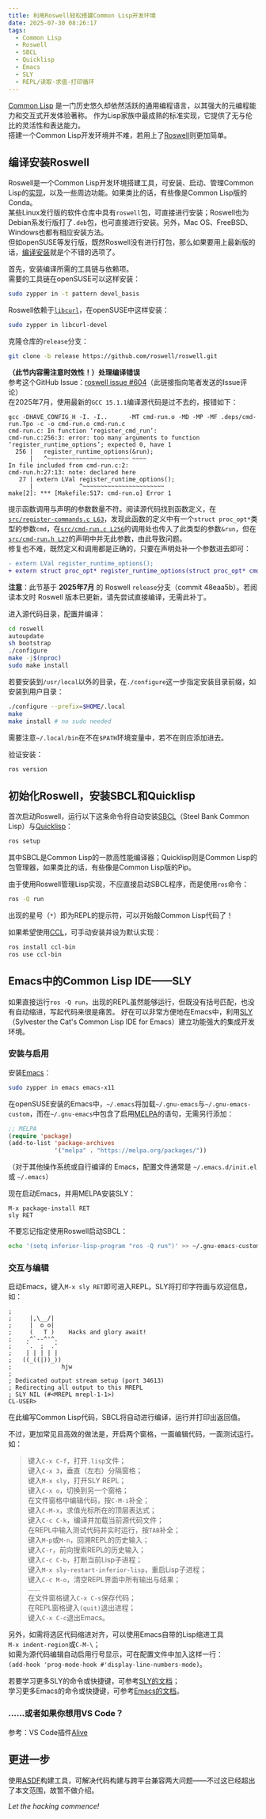 ```yaml
---
title: 利用Roswell轻松搭建Common Lisp开发环境
date: 2025-07-30 08:26:17
tags:
  - Common Lisp
  - Roswell
  - SBCL
  - Quicklisp
  - Emacs
  - SLY
  - REPL/读取-求值-打印循环
---
```


[Common Lisp](https://common-lisp.net/) 是一门历史悠久却依然活跃的通用编程语言，以其强大的元编程能力和交互式开发体验著称。
作为Lisp家族中最成熟的标准实现，它提供了无与伦比的灵活性和表达能力。  
搭建一个Common Lisp开发环境并不难，若用上了[Roswell](https://roswell.github.io/)则更加简单。

## 编译安装Roswell
Roswell是一个Common Lisp开发环境搭建工具，可安装、启动、管理Common Lisp的[实现](https://common-lisp.net/implementations)，以及一些周边功能。如果类比的话，有些像是Common Lisp版的Conda。  
某些Linux发行版的软件仓库中具有`roswell`包，可直接进行安装；Roswell也为Debian系发行版打了`.deb`包，也可直接进行安装。另外，Mac OS、FreeBSD、Windows也都有相应安装方法。  
但如openSUSE等发行版，既然Roswell没有进行打包，那么如果要用上最新版的话，[编译安装](https://github.com/roswell/roswell/wiki/Installation#building-from-the-source-code)就是个不错的选项了。

<!-- more -->

首先，安装编译所需的工具链与依赖项。  
需要的工具链在openSUSE可以这样安装：
```bash
sudo zypper in -t pattern devel_basis
```
Roswell依赖于[`libcurl`](https://curl.se/libcurl/)，在openSUSE中这样安装：
```bash
sudo zypper in libcurl-devel
```

克隆仓库的`release`分支：
```bash
git clone -b release https://github.com/roswell/roswell.git
```

**（此节内容需注意时效性！）处理编译错误**  
参考这个GitHub Issue：[roswell issue #604](https://github.com/roswell/roswell/issues/604#issuecomment-3130222012)（此链接指向笔者发送的Issue评论）  
在2025年7月，使用最新的`GCC 15.1.1`编译源代码是过不去的，报错如下：
```
gcc -DHAVE_CONFIG_H -I. -I..      -MT cmd-run.o -MD -MP -MF .deps/cmd-run.Tpo -c -o cmd-run.o cmd-run.c
cmd-run.c: In function ‘register_cmd_run’:
cmd-run.c:256:3: error: too many arguments to function ‘register_runtime_options’; expected 0, have 1
  256 |   register_runtime_options(&run);
      |   ^~~~~~~~~~~~~~~~~~~~~~~~ ~~~~
In file included from cmd-run.c:2:
cmd-run.h:27:13: note: declared here
   27 | extern LVal register_runtime_options();
      |             ^~~~~~~~~~~~~~~~~~~~~~~~
make[2]: *** [Makefile:517: cmd-run.o] Error 1
```
提示函数调用与声明的参数数量不符。阅读源代码找到函数定义，在[`src/register-commands.c L63`](https://github.com/roswell/roswell/blob/48eaa5be10b208d225ab940fffff404439627e4a/src/register-commands.c#L63)，发现此函数的定义中有一个`struct proc_opt*`类型的参数`cmd`，在[`src/cmd-run.c L256`](https://github.com/roswell/roswell/blob/48eaa5be10b208d225ab940fffff404439627e4a/src/cmd-run.c#L256)的调用处也传入了此类型的参数`&run`，但在[`src/cmd-run.h L27`](https://github.com/roswell/roswell/blob/48eaa5be10b208d225ab940fffff404439627e4a/src/cmd-run.h#L27)的声明中并无此参数，由此导致问题。  
修复也不难，既然定义和调用都是正确的，只要在声明处补一个参数进去即可：
```diff
- extern LVal register_runtime_options();
+ extern struct proc_opt* register_runtime_options(struct proc_opt* cmd);
```
**注意**：此节基于 **2025年7月** 的 Roswell `release`分支（commit 48eaa5b）。若阅读本文时 Roswell 版本已更新，请先尝试直接编译，无需此补丁。

进入源代码目录，配置并编译：
```bash
cd roswell
autoupdate
sh bootstrap
./configure
make -j$(nproc)
sudo make install
```

若要安装到`/usr/local`以外的目录，在`./configure`这一步指定安装目录前缀，如安装到用户目录：
```bash
./configure --prefix=$HOME/.local
make
make install # no sudo needed
```
需要注意`~/.local/bin`在不在`$PATH`环境变量中，若不在则应添加进去。

验证安装：
```bash
ros version
```

## 初始化Roswell，安装SBCL和Quicklisp
首次启动Roswell，运行以下这条命令将自动安装[SBCL](https://www.sbcl.org/)（Steel Bank Common Lisp）与[Quicklisp](https://www.quicklisp.org/)：
```bash
ros setup
```
其中SBCL是Common Lisp的一款高性能编译器；Quicklisp则是Common Lisp的包管理器，如果类比的话，有些像是Common Lisp版的Pip。

由于使用Roswell管理Lisp实现，不应直接启动SBCL程序，而是使用`ros`命令：
```bash
ros -Q run
```
出现的星号（`*`）即为REPL的提示符，可以开始敲Common Lisp代码了！

如果希望使用[CCL](https://ccl.clozure.com/)，可手动安装并设为默认实现：
```bash
ros install ccl-bin
ros use ccl-bin
```

## Emacs中的Common Lisp IDE——SLY
如果直接运行`ros -Q run`，出现的REPL虽然能够运行，但既没有括号匹配，也没有自动缩进，写起代码来很是痛苦。
好在可以非常方便地在Emacs中，利用[SLY](https://joaotavora.github.io/sly/)（Sylvester the Cat's Common Lisp IDE for Emacs）建立功能强大的集成开发环境。

### 安装与启用

安装[Emacs](https://www.gnu.org/software/emacs/)：
```bash
sudo zypper in emacs emacs-x11
```
在openSUSE安装的Emacs中，`~/.emacs`将加载`~/.gnu-emacs`与`~/.gnu-emacs-custom`，而在`~/.gnu-emacs`中包含了启用[MELPA](https://melpa.org/#/)的语句，无需另行添加：
```lisp
;; MELPA
(require 'package)
(add-to-list 'package-archives
             '("melpa" . "https://melpa.org/packages/"))
```
（对于其他操作系统或自行编译的 Emacs，配置文件通常是 `~/.emacs.d/init.el` 或 `~/.emacs`）

现在启动Emacs，并用MELPA安装SLY：
```
M-x package-install RET
sly RET
```
不要忘记指定使用Roswell启动SBCL：
```bash
echo '(setq inferior-lisp-program "ros -Q run")' >> ~/.gnu-emacs-custom
```

### 交互与编辑

启动Emacs，键入`M-x sly RET`即可进入REPL。SLY将打印字符画与欢迎信息，如：
```
;
;     |,\__/|
;     |  o o|
;     (   T )    Hacks and glory await!
;    .^`--^'^.
;    `.  ;  .'
;    | | | | |
;   ((_((|))_))
;              hjw
;
; Dedicated output stream setup (port 34613)
; Redirecting all output to this MREPL
; SLY NIL (#<MREPL mrepl-1-1>)
CL-USER> 
```
在此编写Common Lisp代码，SBCL将自动进行编译，运行并打印出返回值。

不过，更加常见且高效的做法是，开启两个窗格，一面编辑代码，一面测试运行。如：

> 键入`C-x C-f`，打开`.lisp`文件；  
> 键入`C-x 3`，垂直（左右）分隔窗格；  
> 键入`M-x sly`，打开SLY REPL；  
> 键入`C-x o`，切换到另一个窗格；  
> 在文件窗格中编辑代码，按`C-M-i`补全；  
> 键入`C-M-x`，求值光标所在的顶层表达式；  
> 键入`C-c C-k`，编译并加载当前源代码文件；  
> 在REPL中输入测试代码并实时运行，按`TAB`补全；  
> 键入`M-p`或`M-n`，回溯REPL的历史输入；  
> 键入`C-r`，前向搜索REPL的历史输入；  
> 键入`C-c C-b`，打断当前Lisp子进程；  
> 键入`M-x sly-restart-inferior-lisp`，重启Lisp子进程；  
> 键入`C-c M-o`，清空REPL界面中所有输出与结果；  
> ……  
> 在文件窗格键入`C-x C-s`保存代码；  
> 在REPL窗格键入`(quit)`退出进程；  
> 键入`C-x C-c`退出Emacs。

另外，如需将选区代码缩进对齐，可以使用Emacs自带的Lisp缩进工具  
`M-x indent-region`或`C-M-\`；  
如需为源代码编辑自动启用行号显示，可在配置文件中加入这样一行：  
`(add-hook 'prog-mode-hook #'display-line-numbers-mode)`。

若要学习更多SLY的命令或快捷键，可参考[SLY的文档](https://joaotavora.github.io/sly/)；  
学习更多Emacs的命令或快捷键，可参考[Emacs的文档](https://www.gnu.org/software/emacs/manual/html_node/emacs/index.html)。

### ……或者如果你想用VS Code？
参考：VS Code插件[Alive](https://marketplace.visualstudio.com/items?itemName=rheller.alive)

## 更进一步
使用[ASDF](https://asdf.common-lisp.dev/)构建工具，可解决代码构建与跨平台兼容两大问题——不过这已经超出了本文范围，故暂不做介绍。

*Let the hacking commence!*

